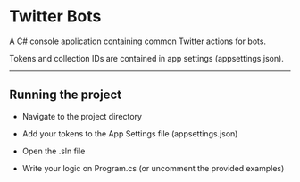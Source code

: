 # Twitter Bots

A C# console application containing common Twitter actions for bots.

Tokens and collection IDs are contained in app settings (appsettings.json).

---

## Running the project

- Navigate to the project directory

- Add your tokens to the App Settings file (appsettings.json)

- Open the .sln file

- Write your logic on Program.cs (or uncomment the provided examples)